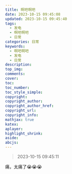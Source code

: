 ```yaml
---
title: 啊吧啊吧
date: 2023-10-15 09:45:08
updated: 2023-10-15 09:45:40
tags:
  - 发电
  - 啊吧啊吧
  - 日常
categories: 日常
keywords:
  - 啊吧啊吧
  - 发电
  - 日常
description: 
top_img:
comments:
cover:
toc:
toc_number:
toc_style_simple:
copyright:
copyright_author:
copyright_author_href:
copyright_url:
copyright_info:
mathjax: true
katex:
aplayer:
highlight_shrink:
aside:
abcjs:
---
```


> 2023-10-15 09:45:11

痛，太痛了😭😭😭
